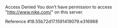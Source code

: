 Access Denied You don't have permission to access "http://www.nike.com/" on this server.

Reference #18.55b72d17.1591419079.e316968